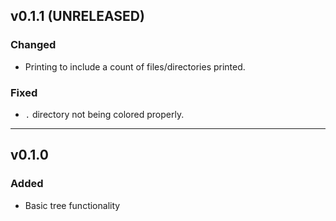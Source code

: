 
## v0.1.1 (UNRELEASED)

### Changed
- Printing to include a count of files/directories printed.

### Fixed
- `.` directory not being colored properly.

---

## v0.1.0

### Added
- Basic tree functionality
